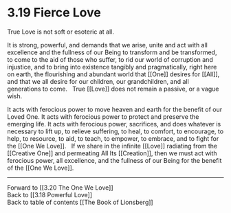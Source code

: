 # 3.19 Fierce Love
True Love is not soft or esoteric at all. 

It is strong, powerful, and demands that we arise, unite and act with all excellence and the fullness of our Being to transform and be transformed, to come to the aid of those who suffer, to rid our world of corruption and injustice, and to bring into existence tangibly and pragmatically, right here on earth, the flourishing and abundant world that [[One]] desires for [[All]],  and that we all desire for our children, our grandchildren, and all generations to come.
 
True [[Love]]  does not remain a passive, or a vague wish. 

It acts with ferocious power to move heaven and earth for the benefit of our Loved One. It acts with ferocious power to protect and preserve the emerging life. It acts with ferocious power, sacrifices, and does whatever is necessary to lift up, to relieve suffering, to heal, to comfort, to encourage, to help, to resource, to aid, to teach, to empower, to embrace, and to fight for the [[One We Love]]. 
 
If we share in the infinite [[Love]] radiating from the [[Creative One]] and permeating All Its [[Creation]], then we must act with ferocious power, all excellence, and the fullness of our Being for the benefit of the [[One We Love]]. 

___

Forward to [[3.20 The One We Love]]  
Back to [[3.18 Powerful Love]]  
Back to table of contents [[The Book of Lionsberg]]  